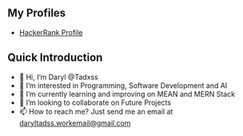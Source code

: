 ## My Profiles

- [HackerRank Profile](https://www.hackerrank.com/profile/daryl_codecraft)

## Quick Introduction
- 👋 Hi, I’m Daryl @Tadxss
- 👀 I’m interested in Programming, Software Development and AI
- 🌱 I’m currently learning and improving on MEAN and MERN Stack
- 💞️ I’m looking to collaborate on Future Projects
- 📫 How to reach me? Just send me an email at daryltadss.workemail@gmail.com

<!---
Tadxss/Tadxss is a ✨ special ✨ repository because its `README.md` (this file) appears on your GitHub profile.
You can click the Preview link to take a look at your changes.
--->
